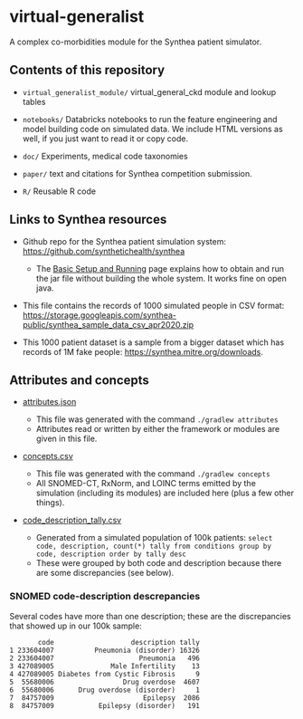 # virtual-generalist
A complex co-morbidities module for the Synthea patient simulator.

## Contents of this repository

* `virtual_generalist_module/` virtual_general_ckd module and lookup tables
	
* `notebooks/` Databricks notebooks to run the feature engineering and model building code on simulated data. We include HTML versions as well, if you just want to read it or copy code.

* `doc/` Experiments, medical code taxonomies

* `paper/` text and citations for Synthea competition submission. 

* `R/` Reusable R code 


## Links to Synthea resources

* Github repo for the Synthea patient simulation system:
https://github.com/synthetichealth/synthea

	- The [Basic Setup and Running](https://github.com/synthetichealth/synthea/wiki/Basic-Setup-and-Running) page explains how to obtain and run the jar file without building the whole system. It works fine on open java.


* This file contains the records of 1000 simulated people in CSV format:
https://storage.googleapis.com/synthea-public/synthea_sample_data_csv_apr2020.zip

* This 1000 patient dataset is a sample from a bigger dataset which has records of 1M fake people: https://synthea.mitre.org/downloads.

## Attributes and concepts

* [attributes.json](https://github.com/rmhorton/virtual-generalist/blob/main/doc/attributes.json)
	- This file was generated with the command `./gradlew attributes`
	- Attributes read or written by either the framework or modules are given in this file.

* [concepts.csv](https://github.com/rmhorton/virtual-generalist/blob/main/doc/concepts.csv)
	- This file was generated with the command `./gradlew concepts`
	- All SNOMED-CT, RxNorm, and LOINC terms emitted by the simulation (including its modules) are included here (plus a few other things).

* [code_description_tally.csv](https://github.com/rmhorton/virtual-generalist/blob/main/doc/code_description_tally.csv)
	- Generated from a simulated population of 100k patients: `select code, description, count(*) tally from conditions group by code, description order by tally desc`
	- These were grouped by both code and description because there are some discrepancies (see below).

### SNOMED code-description descrepancies

Several codes have more than one description; these are the discrepancies that showed up in our 100k sample:
```
       code                   description tally
1 233604007          Pneumonia (disorder) 16326
2 233604007                     Pneumonia   496
3 427089005              Male Infertility    13
4 427089005 Diabetes from Cystic Fibrosis     9
5  55680006                 Drug overdose  4607
6  55680006      Drug overdose (disorder)     1
7  84757009                      Epilepsy  2086
8  84757009           Epilepsy (disorder)   191
```
